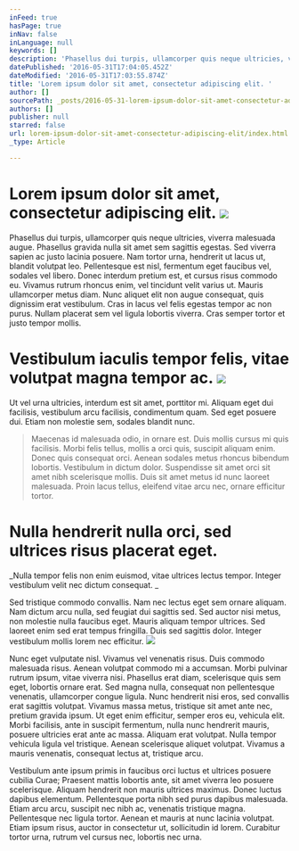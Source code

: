 ```yaml
---
inFeed: true
hasPage: true
inNav: false
inLanguage: null
keywords: []
description: 'Phasellus dui turpis, ullamcorper quis neque ultricies, viverra malesuada augue. Phasellus gravida nulla sit amet sem sagittis egestas. Sed viverra sapien ac justo lacinia posuere. Nam tortor urna, hendrerit ut lacus ut, blandit volutpat leo. Pellentesque est nisl, fermentum eget faucibus vel, sodales vel libero. Donec interdum pretium est, et cursus risus commodo eu. Vivamus rutrum rhoncus enim, vel tincidunt velit varius ut. Mauris ullamcorper metus diam. Nunc aliquet elit non augue consequat, quis dignissim erat vestibulum. Cras in lacus vel felis egestas tempor ac non purus. Nullam placerat sem vel ligula lobortis viverra. Cras semper tortor et justo tempor mollis.'
datePublished: '2016-05-31T17:04:05.452Z'
dateModified: '2016-05-31T17:03:55.874Z'
title: 'Lorem ipsum dolor sit amet, consectetur adipiscing elit. '
author: []
sourcePath: _posts/2016-05-31-lorem-ipsum-dolor-sit-amet-consectetur-adipiscing-elit.md
authors: []
publisher: null
starred: false
url: lorem-ipsum-dolor-sit-amet-consectetur-adipiscing-elit/index.html
_type: Article

---
```

# Lorem ipsum dolor sit amet, consectetur adipiscing elit. ![](https://the-grid-user-content.s3-us-west-2.amazonaws.com/2b2f64fe-4405-494d-9c55-82dcf7f21784.jpg)

Phasellus dui turpis, ullamcorper quis neque ultricies, viverra malesuada augue. Phasellus gravida nulla sit amet sem sagittis egestas. Sed viverra sapien ac justo lacinia posuere. Nam tortor urna, hendrerit ut lacus ut, blandit volutpat leo. Pellentesque est nisl, fermentum eget faucibus vel, sodales vel libero. Donec interdum pretium est, et cursus risus commodo eu. Vivamus rutrum rhoncus enim, vel tincidunt velit varius ut. Mauris ullamcorper metus diam. Nunc aliquet elit non augue consequat, quis dignissim erat vestibulum. Cras in lacus vel felis egestas tempor ac non purus. Nullam placerat sem vel ligula lobortis viverra. Cras semper tortor et justo tempor mollis.

# Vestibulum iaculis tempor felis, vitae volutpat magna tempor ac. ![](https://the-grid-user-content.s3-us-west-2.amazonaws.com/b73b9274-fbd5-4eb7-9a5b-6436e044633d.jpg)

Ut vel urna ultricies, interdum est sit amet, porttitor mi. Aliquam eget dui facilisis, vestibulum arcu facilisis, condimentum quam. Sed eget posuere dui. Etiam non molestie sem, sodales blandit nunc. 
> 
> Maecenas id malesuada odio, in ornare est. Duis mollis cursus mi quis facilisis. Morbi felis tellus, mollis a orci quis, suscipit aliquam enim. Donec quis consequat orci. Aenean sodales metus rhoncus bibendum lobortis. Vestibulum in dictum dolor. Suspendisse sit amet orci sit amet nibh scelerisque mollis. Duis sit amet metus id nunc laoreet malesuada. Proin lacus tellus, eleifend vitae arcu nec, ornare efficitur tortor.

# Nulla hendrerit nulla orci, sed ultrices risus placerat eget. 

_Nulla tempor felis non enim euismod, vitae ultrices lectus tempor. Integer vestibulum velit nec dictum consequat. _

Sed tristique commodo convallis. Nam nec lectus eget sem ornare aliquam. Nam dictum arcu nulla, sed feugiat dui sagittis sed. Sed auctor nisi metus, non molestie nulla faucibus eget. Mauris aliquam tempor ultrices. Sed laoreet enim sed erat tempus fringilla. Duis sed sagittis dolor. Integer vestibulum mollis lorem nec efficitur.
![](https://the-grid-user-content.s3-us-west-2.amazonaws.com/025d69c2-7396-4545-8889-9babd565ee1f.jpg)

Nunc eget vulputate nisl. Vivamus vel venenatis risus. Duis commodo malesuada risus. Aenean volutpat commodo mi a accumsan. Morbi pulvinar rutrum ipsum, vitae viverra nisi. Phasellus erat diam, scelerisque quis sem eget, lobortis ornare erat. Sed magna nulla, consequat non pellentesque venenatis, ullamcorper congue ligula. Nunc hendrerit nisi eros, sed convallis erat sagittis volutpat. Vivamus massa metus, tristique sit amet ante nec, pretium gravida ipsum. Ut eget enim efficitur, semper eros eu, vehicula elit. Morbi facilisis, ante in suscipit fermentum, nulla nunc hendrerit mauris, posuere ultricies erat ante ac massa. Aliquam erat volutpat. Nulla tempor vehicula ligula vel tristique. Aenean scelerisque aliquet volutpat. Vivamus a mauris venenatis, consequat lectus at, tristique arcu.

Vestibulum ante ipsum primis in faucibus orci luctus et ultrices posuere cubilia Curae; Praesent mattis lobortis ante, sit amet viverra leo posuere scelerisque. Aliquam hendrerit non mauris ultrices maximus. Donec luctus dapibus elementum. Pellentesque porta nibh sed purus dapibus malesuada. Etiam arcu arcu, suscipit nec nibh ac, venenatis tristique magna. Pellentesque nec ligula tortor. Aenean et mauris at nunc lacinia volutpat. Etiam ipsum risus, auctor in consectetur ut, sollicitudin id lorem. Curabitur tortor urna, rutrum vel cursus nec, lobortis nec urna.